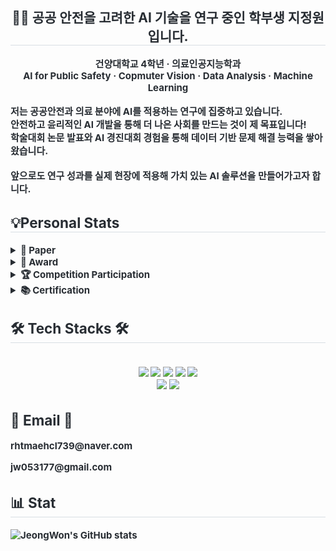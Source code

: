 <div align= "center"> 
<h2 style="border-bottom: 1px solid #d8dee4; color: #282d33;"> 🧑‍💻 공공 안전을 고려한 AI 기술을 연구 중인 학부생 지정원입니다. </h2>  
<div style="font-weight: 700; font-size: 15px; text-align: center; color: #282d33;"> 건양대학교 4학년 ·  의료인공지능학과 </div>
<div style="font-weight: 700; font-size: 15px; text-align: center; color: #282d33;"> AI for Public Safety · Copmuter Vision · Data Analysis · Machine Learning </div> <br>
<div align= "left"> 
<div style="font-weight: 700; font-size: 15px; text-align: left; color: #282d33;"> 저는 <strong>공공안전과 의료 분야에 AI를 적용하는 연구</strong>에 집중하고 있습니다.
<div style="font-weight: 700; font-size: 15px; text-align: left; color: #282d33;"> 안전하고 윤리적인 AI 개발을 통해 더 나은 사회를 만드는 것이 제 목표입니다!
<div style="font-weight: 700; font-size: 15px; text-align: left; color: #282d33;"> 학술대회 논문 발표와 AI 경진대회 경험을 통해 데이터 기반 문제 해결 능력을 쌓아왔습니다. <br>
<br> <div style="font-weight: 700; font-size: 15px; text-align: left; color: #282d33;"> 앞으로도 연구 성과를 실제 현장에 적용해 <strong>가치 있는 AI 솔루션</strong>을 만들어가고자 합니다.
<div align= "left">
<h2 style="border-bottom: 1px solid #d8dee4; color: #282d33;"> 💡Personal Stats</h2> 
<details>

<summary>📄 Paper</summary>

- **합성 데이터를 활용한 머신러닝 모델의 의료 보험료 예측 최적화** │ 1저자  
  <sub>2024.11 │ 한국인공지능융합기술학회(KAICTS) 추계학술대회</sub>  

- **흑백 이미지 복원을 위한 Stable Diffusion 및 GAN 기반 하이브리드 프레임워크** │ 공동 1저자  
  <sub>2025.01 │ 한국소프트웨어공학(KCSE) 학술대회</sub>  

- **가상 피팅 모델 ACGPN의 입력 특징 추출 기법 비교: Otsu Mask vs. Salient Region** │ 공동 1저자  
  <sub>2025.05 │ 한국인공지능융합기술학회(KAICTS) 춘계학술대회</sub>  

</details>


<details>
<summary>🏅 Award</summary>

- **마이크로소프트 클라우드를 활용한 인공지능 서비스 개발 경진대회** │ 장려상  
  <sub>2024.11 │ 인공지능기술교육협의회 × 한국마이크로소프트 주관</sub>  

- **AWS DeepRacer 인공지능 자율주행 자동차 AI 융합경진대회** │ 팀전 1등, 개인전 2등  
  <sub>2024.11 │ AI.SW 융합대학 주관</sub>  

- **한국인공지능융합기술학회(KAICTS) 춘계학술대회** │ 우수 발표 논문상  
  <sub>2025.05 │ 한국인공지능융합기술학회 주관</sub>  

- **WCRC 쿠팡 물류로봇경진대회** │ 국회의원 우수상 (우재준 국회의원)  
  <sub>2025.05 │ 과학기술정보통신부 주관</sub>  

</details>


<details>
<summary>🏆 Competition Participation</summary>

- **DACON 생성 AI 가짜 음성 탐지 모델 개발 경진대회 (2024)** │ *private 상위 7%*  
- **DACON 이미지 색상화 및 손실 부분 복원 AI 경진대회 (2024)** │ *private 상위 8%*  
- **DACON 건설공사 사고 예방 대응책 생성 AI 경진대회 (2025)** │ *public 상위 5%*  
- **DACON 생성 AI 텍스트 판별 모델 개발 경진대회 (2024)** │ *public 상위 25%*  

</details>


<details>
<summary>📚 Certification</summary>

- 정보처리기사
- ADsP  
- 빅데이터전문가 1급  
- Microsoft Certified: AI Fundamentals (AI-900)  
- MOS Expert (Excel, PowerPoint)  
- GTQ 
- TOEIC 745, OPIc IM2 

</details>
    <div align= "left">
    <h2 style="border-bottom: 1px solid #d8dee4; color: #282d33;"> 🛠️ Tech Stacks 🛠️</h2> <br> 
    <div style="margin: 0 auto; text-align: center;" align= "left"> <img src="https://img.shields.io/badge/Flask-000000?style=plastic&logo=Flask&logoColor=white">
          <img src="https://img.shields.io/badge/MySQL-4479A1?style=plastic&logo=MySQL&logoColor=white">
          <img src="https://img.shields.io/badge/Notion-000000?style=plastic&logo=Notion&logoColor=white">
          <img src="https://img.shields.io/badge/PyTorch-EE4C2C?style=plastic&logo=PyTorch&logoColor=white">
          <img src="https://img.shields.io/badge/Python-3776AB?style=plastic&logo=Python&logoColor=white">
          <br/><img src="https://img.shields.io/badge/Github-181717?style=plastic&logo=Github&logoColor=white">
          <img src="https://img.shields.io/badge/Keras-D00000?style=plastic&logo=Keras&logoColor=white">
          </div>
    </div>
    <div align= "left">  </div> 
    <h2 align="left"> 📧 Email 📧 </h2>
<p align="left">
  <Strong> rhtmaehcl739@naver.com </Strong>
</p>
<p align="left">
  <Strong> jw053177@gmail.com </Strong>
</p>

<div align= "left">
    <h2 style="border-bottom: 1px solid #d8dee4; color: #282d33;"> 📊 Stat </h2>
    
![JeongWon's GitHub stats](https://github-readme-stats.vercel.app/api?username=jijeongwon&show_icons=true&theme=radical)    

<br>

